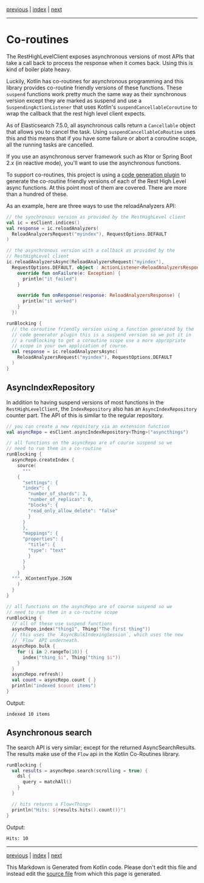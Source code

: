 [previous](query-dsl.md) | [index](index.md) | [next](recipe-search-engine.md)

___

# Co-routines

The RestHighLevelClient exposes asynchronous versions of most APIs that take a call back to process
the response when it comes back. Using this is kind of boiler plate heavy. 

Luckily, Kotlin has co-routines for asynchronous programming and this library provides co-routine 
friendly versions of these functions. These `suspend` functions work pretty much the same way as their 
synchronous version except they are marked as suspend and use a `SuspendingActionListener` that uses
Kotlin's `suspendCancellableCoroutine` to wrap the callback that the rest high level client expects.

As of Elasticsearch 7.5.0, all asynchronous calls return a `Cancellable` object that allows you to cancel
the task. Using `suspendCancellableCoRoutine` uses this and this means that if you have some failure
or abort a coroutine scope, all the running tasks are cancelled. 

If you use an asynchronous server framework such as Ktor or Spring Boot 2.x (in reactive mode), you'll
want to use the asynchronous functions.

To support co-routines, this project is using a 
[code generation plugin](https://github.com/jillesvangurp/es-kotlin-codegen-plugin) 
to generate the co-routine friendly versions of each of the
Rest High Level async functions. At this point most of them are covered. There are more than a hundred 
of these. 

As an example, here are three ways to use the reloadAnalyzers API:

```kotlin
// the synchronous version as provided by the RestHighLevel client
val ic = esClient.indices()
val response = ic.reloadAnalyzers(
  ReloadAnalyzersRequest("myindex"), RequestOptions.DEFAULT
)

// the asynchronous version with a callback as provided by the
// RestHighLevel client
ic.reloadAnalyzersAsync(ReloadAnalyzersRequest("myindex"),
  RequestOptions.DEFAULT, object : ActionListener<ReloadAnalyzersResponse> {
    override fun onFailure(e: Exception) {
      println("it failed")
    }

    override fun onResponse(response: ReloadAnalyzersResponse) {
      println("it worked")
    }
  })

runBlocking {
  // the coroutine friendly version using a function generated by the
  // code generator plugin this is a suspend version so we put it in
  // a runBlocking to get a coroutine scope use a more appropriate
  // scope in your own application of course.
  val response = ic.reloadAnalyzersAsync(
    ReloadAnalyzersRequest("myindex"), RequestOptions.DEFAULT
  )
}
```

## AsyncIndexRepository

In addition to having suspend versions of most functions in the `RestHighLevelClient`, the 
`IndexRepository` also has an `AsyncIndexRepository` counter part. The API of this is
similar to the regular repository. 

```kotlin
// you can create a new repository via an extension function
val asyncRepo = esClient.asyncIndexRepository<Thing>("asyncthings")

// all functions on the asyncRepo are of course suspend so we
// need to run them in a co-routine
runBlocking {
  asyncRepo.createIndex {
    source(
      """
    {
      "settings": {
      "index": {
        "number_of_shards": 3,
        "number_of_replicas": 0,
        "blocks": {
        "read_only_allow_delete": "false"
        }
      }
      },
      "mappings": {
      "properties": {
        "title": {
        "type": "text"
        }
      }
      }
    }
  """, XContentType.JSON
    )
  }
}
```

```kotlin
// all functions on the asyncRepo are of course suspend so we
// need to run them in a co-routine scope
runBlocking {
  // all of these use suspend functions
  asyncRepo.index("thing1", Thing("The first thing"))
  // this uses the `AsyncBulkIndexingSession`, which uses the new
  // `Flow` API underneath.
  asyncRepo.bulk {
    for (i in 2.rangeTo(10)) {
      index("thing_$i", Thing("thing $i"))
    }
  }
  asyncRepo.refresh()
  val count = asyncRepo.count { }
  println("indexed $count items")
}
```

Output:

```
indexed 10 items

```

## Asynchronous search

The search API is very similar; except for the returned AsyncSearchResults. The 
results make use of the `Flow` api in the Kotlin Co-Routines library.

```kotlin
runBlocking {
  val results = asyncRepo.search(scrolling = true) {
    dsl {
      query = matchAll()
    }
  }

  // hits returns a Flow<Thing>
  println("Hits: ${results.hits().count()}")
}
```

Output:

```
Hits: 10

```


___

[previous](query-dsl.md) | [index](index.md) | [next](recipe-search-engine.md)

This Markdown is Generated from Kotlin code. Please don't edit this file and instead edit the [source file](https://github.com/jillesvangurp/es-kotlin-wrapper-client/tree/master/src/test/kotlin/io/inbot/eskotlinwrapper/manual/CoRoutinesManualTest.kt) from which this page is generated.